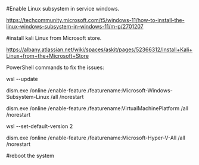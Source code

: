 #Enable Linux subsystem in service windows.

https://techcommunity.microsoft.com/t5/windows-11/how-to-install-the-linux-windows-subsystem-in-windows-11/m-p/2701207

#install kali Linux from Microsoft store.

https://albany.atlassian.net/wiki/spaces/askit/pages/52366312/Install+Kali+Linux+from+the+Microsoft+Store

PowerShell commands to fix the issues:

wsl --update

dism.exe /online /enable-feature /featurename:Microsoft-Windows-Subsystem-Linux /all /norestart

dism.exe /online /enable-feature /featurename:VirtualMachinePlatform /all /norestart

wsl --set-default-version 2

dism.exe /online /enable-feature /featurename:Microsoft-Hyper-V-All /all /norestart

#reboot the system